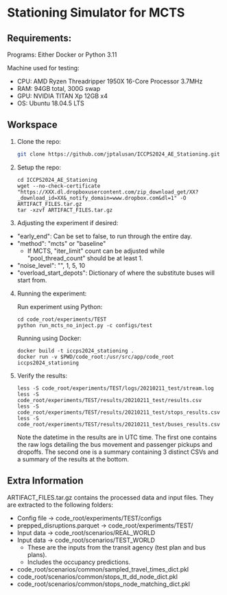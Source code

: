 # Stationing Simulator for MCTS

## Requirements:
Programs: Either Docker or Python 3.11

Machine used for testing:
* CPU: AMD Ryzen Threadripper 1950X 16-Core Processor 3.7MHz
* RAM: 94GB total, 300G swap
* GPU: NVIDIA TITAN Xp 12GB x4
* OS: Ubuntu 18.04.5 LTS

## Workspace
1. Clone the repo:
    ``` bash
    git clone https://github.com/jptalusan/ICCPS2024_AE_Stationing.git
    ```
2. Setup the repo:
    ```
    cd ICCPS2024_AE_Stationing
    wget --no-check-certificate "https://XXX.dl.dropboxusercontent.com/zip_download_get/XX?_download_id=XX&_notify_domain=www.dropbox.com&dl=1" -O ARTIFACT_FILES.tar.gz
    tar -xzvf ARTIFACT_FILES.tar.gz
    ```
3. Adjusting the experiment if desired:
* "early_end": Can be set to false, to run through the entire day.
* "method": "mcts" or "baseline"
    * If MCTS, "iter_limit" count can be adjusted while "pool_thread_count" should be at least 1.
* "noise_level": "", 1, 5, 10
* "overload_start_depots": Dictionary of where the substitute buses will start from.
4. Running the experiment:

    Run experiment using Python:
    ```
    cd code_root/experiments/TEST
    python run_mcts_no_inject.py -c configs/test
    ```
    Running using Docker:
    ```
    docker build -t iccps2024_stationing .
    docker run -v $PWD/code_root:/usr/src/app/code_root iccps2024_stationing
    ```
2. Verify the results:
    ```
    less -S code_root/experiments/TEST/logs/20210211_test/stream.log
    less -S code_root/experiments/TEST/results/20210211_test/results.csv
    less -S code_root/experiments/TEST/results/20210211_test/stops_results.csv
    less -S code_root/experiments/TEST/results/20210211_test/buses_results.csv
    ```
    Note the datetime in the results are in UTC time. The first one contains the raw logs detailing the bus movement and passenger pickups and dropoffs. The second one is a summary containing 3 distinct CSVs and a summary of the results at the bottom.
    


## Extra Information
ARTIFACT_FILES.tar.gz contains the processed data and input files. They are extracted to the following folders:
* Config file -> code_root/experiments/TEST/configs
* prepped_disruptions.parquet -> code_root/experiments/TEST/
* Input data -> code_root/scenarios/REAL_WORLD
* Input data -> code_root/scenarios/TEST_WORLD
    * These are the inputs from the transit agency (test plan and bus plans).
    * Includes the occupancy predictions.
* code_root/scenarios/common/sampled_travel_times_dict.pkl
* code_root/scenarios/common/stops_tt_dd_node_dict.pkl
* code_root/scenarios/common/stops_node_matching_dict.pkl